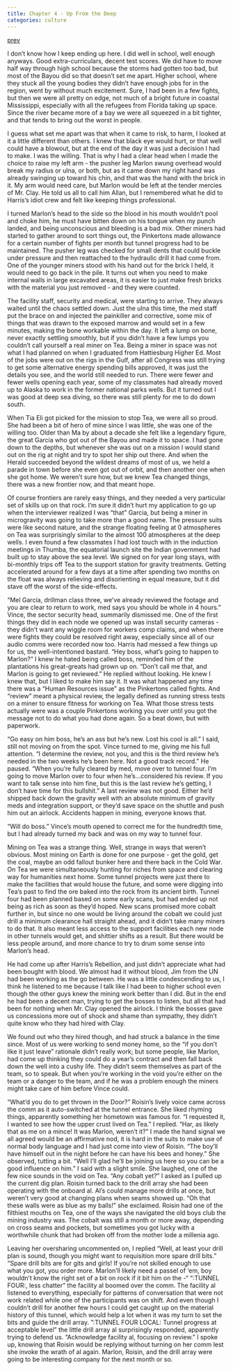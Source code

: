 ```yaml
---
title: Chapter 4 - Up From the Deep
categories: culture
---
```

[prev](3-irrigation)

I don’t know how I keep ending up here. I did well in school, well enough anyways. Good extra-curriculars, decent test scores. We did have to move half way through high school because the storms had gotten too bad, but most of the Bayou did so that doesn’t set me apart. Higher school, where they stuck all the young bodies they didn’t have enough jobs for in the region, went by without much excitement. Sure, I had been in a few fights, but then we were all pretty on edge, not much of a bright future in coastal Mississippi, especially with all the refugees from Florida taking up space. Since the river became more of a bay we were all squeezed in a bit tighter, and that tends to bring out the worst in people.

I guess what set me apart was that when it came to risk, to harm, I looked at it a little different than others. I knew that black eye would hurt, or that well could have a blowout, but at the end of the day it was just a decision I had to make. I was the willing. That is why I had a clear head when I made the choice to raise my left arm - the pusher leg Marlon swung overhead would break my radius or ulna, or both, but as it came down my right hand was already swinging up toward his chin, and that was the hand with the brick in it. My arm would need care, but Marlon would be left at the tender mercies of Mr. Clay. He told us all to call him Allan, but I remembered what he did to Harris’s idiot crew and felt like keeping things professional.

I turned Marlon’s head to the side so the blood in his mouth wouldn’t pool and choke him, he must have bitten down on his tongue when my punch landed, and being unconscious and bleeding is a bad mix. Other miners had started to gather around to sort things out, the Pinkertons made allowance for a certain number of fights per month but tunnel progress had to be maintained. The pusher leg was checked for small dents that could buckle under pressure and then reattached to the hydraulic drill it had come from. One of the younger miners stood with his hand out for the brick I held, it would need to go back in the pile. It turns out when you need to make internal walls in large excavated areas, it is easier to just make fresh bricks with the material you just removed - and they were counted.

The facility staff, security and medical, were starting to arrive. They always waited until the chaos settled down. Just the ulna this time, the med staff put the brace on and injected the painkiller and corrective, some mix of things that was drawn to the exposed marrow and would set in a few minutes, making the bone workable within the day. It left a lump on bone, never exactly settling smoothly, but if you didn’t have a few lumps you couldn’t call yourself a real miner on Tea. Being a miner in space was not what I had planned on when I graduated from Hattiesburg Higher Ed. Most of the jobs were out on the rigs in the Gulf, after all Congress was still trying to get some alternative energy spending bills approved, it was just the details you see, and the world still needed to run. There were fewer and fewer wells opening each year, some of my classmates had already moved up to Alaska to work in the former national parks wells. But it turned out I was good at deep sea diving, so there was still plenty for me to do down south.

When Tia Eli got picked for the mission to stop Tea, we were all so proud. She had been a bit of hero of mine since I was little, she was one of the willing too. Older than Ma by about a decade she felt like a legendary figure, the great Garcia who got out of the Bayou and made it to space. I had gone down to the depths, but whenever she was out on a mission I would stand out on the rig at night and try to spot her ship out there. And when the Herald succeeded beyond the wildest dreams of most of us, we held a parade in town before she even got out of orbit, and then another one when she got home. We weren’t sure how, but we knew Tea changed things, there was a new frontier now, and that meant hope.

Of course frontiers are rarely easy things, and they needed a very particular set of skills up on that rock. I’m sure it didn’t hurt my application to go up when the interviewer realized I was “that” Garcia, but being a miner in microgravity was going to take more than a good name. The pressure suits were like second nature, and the strange floating feeling at 0 atmospheres on Tea was surprisingly similar to the almost 100 atmospheres at the deep wells. I even found a few classmates I had lost touch with in the induction meetings in Thumba, the equatorial launch site the Indian government had built up to stay above the sea level. We signed on for year long stays, with bi-monthly trips off Tea to the support station for gravity treatments. Getting accelerated around for a few days at a time after spending two months on the float was always relieving and disorienting in equal measure, but it did stave off the worst of the side-effects.

“Mel Garcia, drillman class three, we’ve already reviewed the footage and you are clear to return to work, med says you should be whole in 4 hours.” Vince, the sector security head, summarily dismissed me. One of the first things they did in each node we opened up was install security cameras - they didn’t want any wiggle room for workers comp claims, and when there were fights they could be resolved right away, especially since all of our audio comms were recorded now too. Harris had messed a few things up for us, the well-intentioned bastard. “Hey boss, what’s going to happen to Marlon?” I knew he hated being called boss, reminded him of the plantations his great-greats had grown up on. “Don’t call me that, and Marlon is going to get reviewed.” He replied without looking. He knew I knew that, but I liked to make him say it. It was what happened any time there was a “Human Resources issue” as the Pinkertons called fights. And “review” meant a physical review, the legally defined as running stress tests on a miner to ensure fitness for working on Tea. What those stress tests actually were was a couple Pinkertons working you over until you got the message not to do what you had done again. So a beat down, but with paperwork.

“Go easy on him boss, he’s an ass but he’s new. Lost his cool is all.” I said, still not moving on from the spot. Vince turned to me, giving me his full attention. “I determine the review, not you, and this is the third review he’s needed in the two weeks he’s been here. Not a good track record.” He paused. “When you’re fully cleared by med, move over to tunnel four. I’m going to move Marlon over to four when he’s…considered his review. If you want to talk sense into him fine, but this is the last review he’s getting, I don’t have time for this bullshit.” A last review was not good. Either he’d shipped back down the gravity well with an absolute minimum of gravity meds and integration support, or they’d save space on the shuttle and push him out an airlock. Accidents happen in mining, everyone knows that.

“Will do boss.” Vince’s mouth opened to correct me for the hundredth time, but I had already turned my back and was on my way to tunnel four.

Mining on Tea was a strange thing. Well, strange in ways that weren’t obvious. Most mining on Earth is done for one purpose - get the gold, get the coal, maybe an odd fallout bunker here and there back in the Cold War. On Tea we were simultaneously hunting for riches from space and clearing way for humanities next home. Some tunnel projects were just there to make the facilities that would house the future, and some were digging into Tea’s past to find the ore baked into the rock from its ancient birth. Tunnel four had been planned based on some early scans, but had ended up not being as rich as soon as they’d hoped. New scans promised more cobalt further in, but since no one would be living around the cobalt we could just drill a minimum clearance hall straight ahead, and it didn’t take many miners to do that. It also meant less access to the support facilities each new node in other tunnels would get, and shittier shifts as a result. But there would be less people around, and more chance to try to drum some sense into Marlon’s head.

He had come up after Harris’s Rebellion, and just didn’t appreciate what had been bought with blood. We almost had it without blood, Jim from the UN had been working as the go between. He was a little condescending to us, I think he listened to me because I talk like I had been to higher school even though the other guys knew the mining work better than I did. But in the end he had been a decent man, trying to get the bosses to listen, but all that had been for nothing when Mr. Clay opened the airlock. I think the bosses gave us concessions more out of shock and shame than sympathy, they didn’t quite know who they had hired with Clay.

We found out who they hired though, and had struck a balance in the time since. Most of us were working to send money home, so the “if you don’t like it just leave” rationale didn’t really work; but some people, like Marlon, had come up thinking they could do a year’s contract and then fall back down the well into a cushy life. They didn’t seem themselves as part of the team, so to speak. But when you’re working in the void you’re either on the team or a danger to the team, and if he was a problem enough the miners might take care of him before Vince could.

“What’d you do to get thrown in the Door?” Roisin’s lively voice came across the comm as it auto-switched at the tunnel entrance. She liked rhyming things, apparently something her hometown was famous for. “I requested it, I wanted to see how the upper crust lived on Tea.” I replied. “Har, as likely that as me on a mince! It was Marlon, weren’t it?” I made the hand signal we all agreed would be an affirmative nod, it is hard in the suits to make use of normal body language and I had just come into view of Roisin. “The boy’ll have himself out in the night before he can have his bees and honey.” She observed, tutting a bit. “Well I’ll glad he’ll be joining us here so you can be a good influence on him.” I said with a slight smile. She laughed, one of the few nice sounds in the void on Tea. “Any cobalt yet?” I asked as I pulled up the current dig plan. Roisin turned back to the drill array she had been operating with the onboard al. Al’s could manage more drills at once, but weren’t very good at changing plans when seams showed up. “Oh that these walls were as blue as my balls!” she exclaimed. Roisin had one of the filthiest mouths on Tea, one of the ways she navigated the old boys club the mining industry was. The cobalt was still a month or more away, depending on cross seams and pockets, but sometimes you got lucky with a worthwhile chunk that had broken off from the mother lode a millenia ago.

Leaving her oversharing uncommented on, I replied “Well, at least your drill plan is sound, though you might want to requisition more spare drill bits.” “Spare drill bits are for gits and girls! If you’re not skilled enough to use what you got, you order more. Marlon’ll likely need a passel of ‘em, boy wouldn’t know the right set of a bit on rock if it bit him on the -“ “:TUNNEL FOUR:, less chatter” the facility al boomed over the comm. The facility al listened to everything, especially for patterns of conversation that were not work related while one of the participants was on shift. And even though I couldn’t drill for another few hours I could get caught up on the material history of this tunnel, which would help a lot when it was my turn to set the bits and guide the drill array. ”:TUNNEL FOUR LOCAL: Tunnel progress at acceptable level” the little drill array al surprisingly responded, apparently trying to defend us. “Acknowledge facility al, focusing on review.” I spoke up, knowing that Roisin would be replying without turning on her comm lest she invoke the wrath of al again. Marlon, Roisin, and the drill array were going to be interesting company for the next month or so.
